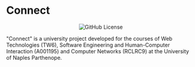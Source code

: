 # Connect
<p align="center">
  <img alt="GitHub License" src="https://img.shields.io/github/license/lucadoriano/Connect">
</p>
"Connect" is a university project developed for the courses of Web Technologies (TW6), Software Engineering and Human-Computer Interaction (A001195) and Computer Networks (RCLRC9) at the University of Naples Parthenope.
